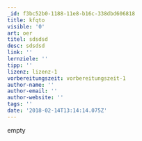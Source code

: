 ```yaml
---
_id: f3bc52b0-1188-11e8-b16c-338dbd606818
title: kfqto
visible: '0'
art: oer
titel: sdsdsd
desc: sdsdsd
link: ''
lernziele: ''
tipp: ''
lizenz: lizenz-1
vorbereitungszeit: vorbereitungszeit-1
author-name: ''
author-email: ''
author-website: ''
tags: ''
date: '2018-02-14T13:14:14.075Z'
---
```

empty
